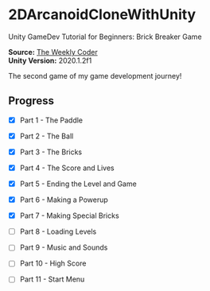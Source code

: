 # 2DArcanoidCloneWithUnity
 Unity GameDev Tutorial for Beginners: Brick Breaker Game


**Source:** [The Weekly Coder](https://www.youtube.com/watch?v=NWG8vO02oj4&list=WL&index=3&t=0s&ab_channel=freeCodeCamp.org) </br>
**Unity Version:** 2020.1.2f1 </br>

The second game of my game development journey! </br>

## Progress 

- [x] Part 1 - The Paddle
- [x] Part 2 - The Ball
- [x] Part 3 - The Bricks
- [x] Part 4 - The Score and Lives
- [x] Part 5 - Ending the Level and Game
- [x] Part 6 - Making a Powerup
- [x] Part 7 - Making Special Bricks
- [ ] Part 8 - Loading Levels
- [ ] Part 9 - Music and Sounds
- [ ] Part 10 - High Score
- [ ] Part 11 - Start Menu


